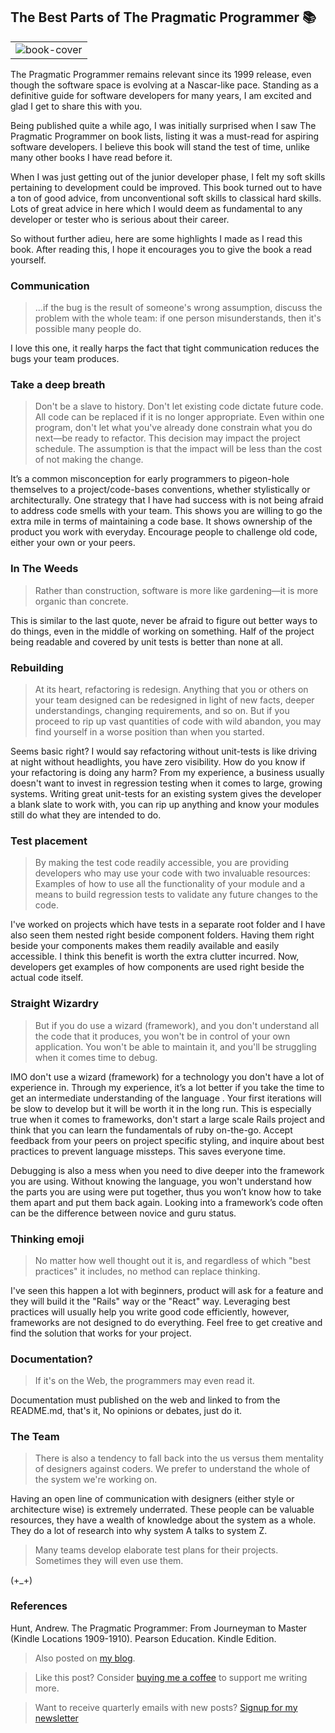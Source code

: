 ## The Best Parts of The Pragmatic Programmer 📚


<table class="image">
    <tr>
        <td style="text-align: center;">
            <img src="https://upload.wikimedia.org/wikipedia/en/8/8f/The_pragmatic_programmer.jpg" alt="book-cover"/>
        </td>
    </tr>
</table>

The Pragmatic Programmer remains relevant since its 1999 release, even though the software space is evolving at a Nascar-like pace. Standing as a definitive guide for software developers for many years, I am excited and glad I get to share this with you.

Being published quite a while ago, I was initially surprised when I saw The Pragmatic Programmer on book lists, listing it was a must-read for aspiring software developers. I believe this book will stand the test of time, unlike many other books I have read before it. 

When I was just getting out of the junior developer phase, I felt my soft skills pertaining to development could be improved. This book turned out to have a ton of good advice, from unconventional soft skills to classical hard skills. Lots of great advice in here which I would deem as fundamental to any developer or tester who is serious about their career.

So without further adieu, here are some highlights I made as I read this book. After reading this, I hope it encourages you to give the book a read yourself.

### Communication

> ...if the bug is the result of someone's wrong assumption, discuss the problem with the whole team: if one person misunderstands, then it's possible many people do.

I love this one, it really harps the fact that tight communication reduces the bugs your team produces.

### Take a deep breath

> Don't be a slave to history. Don't let existing code dictate future code. All code can be replaced if it is no longer appropriate. Even within one program, don't let what you've already done constrain what you do next—be ready to refactor. This decision may impact the project schedule. The assumption is that the impact will be less than the cost of not making the change.

It’s a common misconception for early programmers to pigeon-hole themselves to a project/code-bases conventions, whether stylistically or architecturally. One strategy that I have had success with is not being afraid to address code smells with your team. This shows you are willing to go the extra mile in terms of maintaining a code base. It shows ownership of the product you work with everyday. Encourage people to challenge old code, either your own or your peers.

### In The Weeds

> Rather than construction, software is more like gardening—it is more organic than concrete.

This is similar to the last quote, never be afraid to figure out better ways to do things, even in the middle of working on something. Half of the project being readable and covered by unit tests is better than none at all.

### Rebuilding

> At its heart, refactoring is redesign. Anything that you or others on your team designed can be redesigned in light of new facts, deeper understandings, changing requirements, and so on. But if you proceed to rip up vast quantities of code with wild abandon, you may find yourself in a worse position than when you started.

Seems basic right? I would say refactoring without unit-tests is like driving at night without headlights, you have zero visibility. How do you know if your refactoring is doing any harm? From my experience, a business usually doesn't want to invest in regression testing when it comes to large, growing systems. Writing great unit-tests for an existing system gives the developer a blank slate to work with, you can rip up anything and know your modules still do what they are intended to do.

### Test placement

> By making the test code readily accessible, you are providing developers who may use your code with two invaluable resources: Examples of how to use all the functionality of your module and a means to build regression tests to validate any future changes to the code.

I've worked on projects which have tests in a separate root folder and I have also seen them nested right beside component folders. Having them right beside your components makes them readily available and easily accessible. I think this benefit is worth the extra clutter
incurred. Now, developers get examples of how components are used right beside the actual code itself.

### Straight Wizardry

> But if you do use a wizard (framework), and you don't understand all the code that it produces, you won't be in control of your own application. You won't be able to maintain it, and you'll be struggling when it comes time to debug.

IMO don't use a wizard (framework) for a technology you don't have a lot of experience in. Through my experience, it’s a lot better if you take the time to get an intermediate understanding of the language . Your  first iterations will be slow to develop but it will be worth it in the long run. This is especially true when it comes to frameworks, don't start a large scale Rails project
and think that you can learn the fundamentals of ruby on-the-go. Accept feedback from your peers on project specific styling, and inquire about best practices to prevent language missteps. This saves everyone time.

Debugging is also a mess when you need to dive deeper into the framework you are using.
Without knowing the language, you won't understand how the parts you are using were put together, thus you won’t know how to take them apart and put them back again. Looking into a framework’s code often can be the difference between novice and guru status.

### Thinking emoji

> No matter how well thought out it is, and regardless of which "best practices" it includes, no method can replace thinking.

I've seen this happen a lot with beginners, product will ask for a feature and they will build it the "Rails" way or the "React" way. Leveraging best practices will usually help you write good code efficiently, however, frameworks are not designed to do everything.  Feel free to get creative and find the solution that works for your project.

### Documentation?

> If it's on the Web, the programmers may even read it.

Documentation must published on the web and linked to from the README.md, that's it, No opinions or debates, just do it.

### The Team 

> There is also a tendency to fall back into the us versus them mentality of designers against coders. We prefer to understand the whole of the system we're working on.

Having an open line of communication with designers (either style or architecture wise) is extremely underrated. These people can be valuable resources, they have a wealth of knowledge about the system as a whole. They do a lot of research into why system A talks to system Z.

> Many teams develop elaborate test plans for their projects. Sometimes they will even use them.

(+_+)

### References

Hunt, Andrew. The Pragmatic Programmer: From Journeyman to Master (Kindle Locations 1909-1910). Pearson Education. Kindle Edition.

> Also posted on <a href="https://blog.alec.coffee/pragmatic-programmer-book-highlights/" rel="canonical">my blog</a>.

> Like this post? Consider [buying me a coffee](https://www.buymeacoffee.com/yourboybigal) to support me writing more. 

> Want to receive quarterly emails with new posts? [Signup for my newsletter](https://mailchi.mp/f91826b80eb3/alecbrunelleemailsignup) 